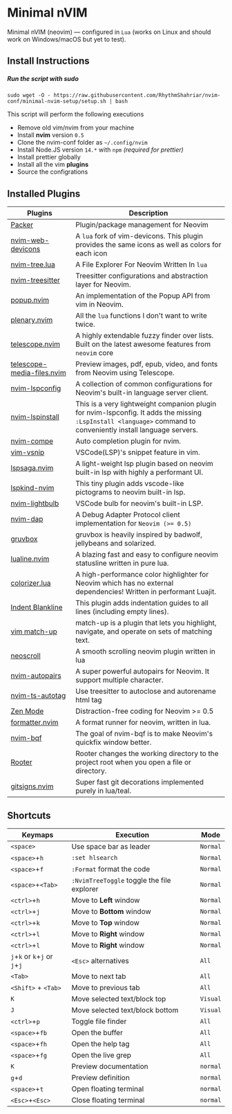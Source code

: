 # Minimal nVIM

Minimal nVIM (neovim) — configured in `Lua` (works on Linux and should work on Windows/macOS but yet to test).

## Install Instructions

##### Run the script with **sudo** 
```
sudo wget -O - https://raw.githubusercontent.com/RhythmShahriar/nvim-conf/minimal-nvim-setup/setup.sh | bash
```

This script will perform the following executions
- Remove old vim/nvim from your machine
- Install **nvim** version `0.5`
- Clone the nvim-conf folder as `~/.config/nvim`
- Install Node.JS version `14.*` with `npm` *(required for prettier)*
- Install prettier globally
- Install all the vim **plugins**
- Source the configrations

## Installed Plugins

|Plugins                   |Description                                                                                                                                                                         |
|--------------------------|------------------------------------------------------------------------------------------------------------------------------------------------------------------------------------|
|[Packer](https://github.com/wbthomason/packer.nvim)                                        |Plugin/package management for Neovim |
|[nvim-web-devicons](https://github.com/kyazdani42/nvim-web-devicons)                       |A `lua` fork of vim-devicons. This plugin provides the same icons as well as colors for each icon |
|[nvim-tree.lua](https://github.com/kyazdani42/nvim-tree.lua)                               |A File Explorer For Neovim Written In `lua` |
|[nvim-treesitter](https://github.com/nvim-treesitter/nvim-treesitter)                      |Treesitter configurations and abstraction layer for Neovim. |
|[popup.nvim](https://github.com/nvim-lua/popup.nvim)                                       |An implementation of the Popup API from vim in Neovim. |
|[plenary.nvim](https://github.com/nvim-lua/plenary.nvim)                                   |All the `lua` functions I don't want to write twice. |
|[telescope.nvim](https://github.com/nvim-telescope/telescope.nvim)                         |A highly extendable fuzzy finder over lists. Built on the latest awesome features from `neovim` core |
|[telescope-media-files.nvim](https://github.com/nvim-telescope/telescope-media-files.nvim) |Preview images, pdf, epub, video, and fonts from Neovim using Telescope. |
|[nvim-lspconfig](https://github.com/neovim/nvim-lspconfig)                                 |A collection of common configurations for Neovim's built-in language server client. |
|[nvim-lspinstall](https://github.com/kabouzeid/nvim-lspinstall)                            |This is a very lightweight companion plugin for nvim-lspconfig. It adds the missing ` :LspInstall <language>` command to conveniently install language servers. |
|[nvim-compe](https://github.com/hrsh7th/nvim-compe)                                        |Auto completion plugin for nvim. |
|[vim-vsnip](https://github.com/hrsh7th/vim-vsnip)                                          |VSCode(LSP)'s snippet feature in vim. |
|[lspsaga.nvim](https://github.com/glepnir/lspsaga.nvim)                                    |A light-weight lsp plugin based on neovim built-in lsp with highly a performant UI. |
|[lspkind-nvim](https://github.com/onsails/lspkind-nvim)                                    |This tiny plugin adds vscode-like pictograms to neovim built-in lsp. |
|[nvim-lightbulb](https://github.com/kosayoda/nvim-lightbulb)                               |VSCode bulb for neovim's built-in LSP. |
|[nvim-dap](https://github.com/mfussenegger/nvim-dap)                                       |A Debug Adapter Protocol client implementation for `Neovim (>= 0.5)` |
|[gruvbox](https://github.com/gruvbox-community/gruvbox)                                    |gruvbox is heavily inspired by badwolf, jellybeans and solarized. |
|[lualine.nvim](https://github.com/hoob3rt/lualine.nvim)                                    |A blazing fast and easy to configure neovim statusline written in pure lua.  |
|[colorizer.lua](https://github.com/norcalli/nvim-colorizer.lua)                            |A high-performance color highlighter for Neovim which has no external dependencies! Written in performant Luajit. |
|[Indent Blankline](https://github.com/lukas-reineke/indent-blankline.nvim)                 |This plugin adds indentation guides to all lines (including empty lines). |
|[vim match-up](https://github.com/andymass/vim-matchup)                                    |match-up is a plugin that lets you highlight, navigate, and operate on sets of matching text. |
|[neoscroll](https://github.com/karb94/neoscroll.nvim)                                      |A smooth scrolling neovim plugin written in lua |
|[nvim-autopairs](https://github.com/windwp/nvim-autopairs)                                 |A super powerful autopairs for Neovim. It support multiple character. |
|[nvim-ts-autotag](https://github.com/windwp/nvim-ts-autotag)                               |Use treesitter to autoclose and autorename html tag  |
|[Zen Mode](https://github.com/folke/zen-mode.nvim)                                         |Distraction-free coding for Neovim >= 0.5  |
|[formatter.nvim](https://github.com/mhartington/formatter.nvim)                            |A format runner for neovim, written in lua. |
|[nvim-bqf](https://github.com/kevinhwang91/nvim-bqf)                                       |The goal of nvim-bqf is to make Neovim's quickfix window better. |
|[Rooter](https://github.com/airblade/vim-rooter)                                           |Rooter changes the working directory to the project root when you open a file or directory.  |
|[gitsigns.nvim](https://github.com/lewis6991/gitsigns.nvim)                                |Super fast git decorations implemented purely in lua/teal.  |

## Shortcuts

| Keymaps           | Execution        | Mode       |
| ----------------- | ----------------------------------------------------------------------- |--------------------------- |
| `<space>`   | Use space bar as leader | `Normal` |
| `<space>`+`h`   | `:set hlsearch` |  `Normal` |
| `<space>`+`f`   | `:Format` format the code   |  `Normal` |
| `<space>`+`<Tab>`   | `:NvimTreeToggle` toggle the file explorer |  `Normal` |
| `<ctrl>`+`h`   | Move to **Left** window |  `Normal` |
| `<ctrl>`+`j`   | Move to **Bottom** window |  `Normal` |
| `<ctrl>`+`k`   | Move to **Top** window | `Normal` |
| `<ctrl>`+`l`   | Move to **Right** window |  `Normal` |
| `<ctrl>`+`l`   | Move to **Right** window |  `Normal` |
| `j`+`k` or `k`+`j` or `j`+`j`   | `<Esc>` alternatives | `All` |
| `<Tab>`   | Move to next tab | `All` |
| `<Shift>` + `<Tab>`   | Move to previous tab | `All` |
| `K`   | Move selected text/block top | `Visual` |
| `J`   | Move selected text/block bottom | `Visual` |
| `<ctrl>`+`p`   | Toggle file finder | `All` |
| `<space>`+`fb`   | Open the buffer | `All` |
| `<space>`+`fh`   | Open the help tag | `All` |
| `<space>`+`fg`   | Open the live grep | `All` |
| `K`   | Preview documentation | `normal` |
| `g`+`d`   | Preview definition | `normal` |
| `<space>`+`t`   | Open floating terminal | `normal` |
| `<Esc>`+`<Esc>`   | Close floating terminal | `normal` |